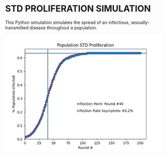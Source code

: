 # STD PROLIFERATION SIMULATION
This Python simulation simulates the spread of an infectious, sexually-transmitted
disease throughout a population.

<p align="center">
    <img src="https://github.com/bduna/STD-Proliferation/blob/master/plots/infection_rate_plot.jpg?raw=true"/>
</p>